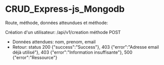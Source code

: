 # CRUD_Express-js_Mongodb
Route, méthode, données atteundues et méthode:

Création d'un utilisateur: /api/v1/creation  méthode POST
 * Données attendues: nom, prenom, email
 * Retour: status 200 {"success":"Success"}, 403 {"error":"Adresse email déjà utilisé"}, 403 {"error":"Information insuffisante"}, 500 {"error":"Ressource"}
 
